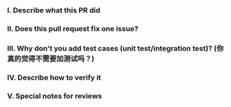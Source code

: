 <!-- 
Please make sure you have read and understood the contributing guidelines;
https://github.com/pouchcontainer/pouchrobot/blob/master/CONTRIBUTING.md -->

### Ⅰ. Describe what this PR did


### Ⅱ. Does this pull request fix one issue?
<!--If that, add "fixes #xxxx" below in the next line, for example, fixes #15. Otherwise, add "NONE" -->


### Ⅲ. Why don't you add test cases (unit test/integration test)? (你真的觉得不需要加测试吗？)



### Ⅳ. Describe how to verify it


### Ⅴ. Special notes for reviews


